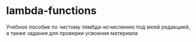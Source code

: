 # lambda-functions
Учебное пособие по чистому лямбда-исчислению под моей редакцией, а также задания для проверки усвоения материала
